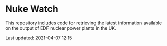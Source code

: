 # Nuke Watch

This repository includes code for retrieving the latest information available on the output of EDF nuclear power plants in the UK.

Last updated: 2021-04-07 12:15
